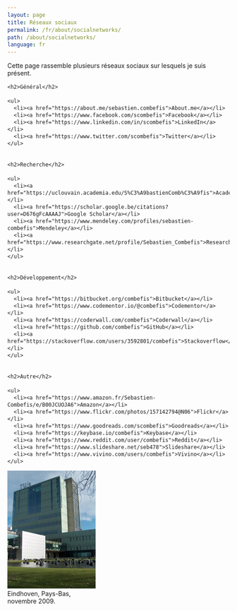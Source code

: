 ```yaml
---
layout: page
title: Réseaux sociaux
permalink: /fr/about/socialnetworks/
path: /about/socialnetworks/
language: fr
---
```


<div class="page-col-wrapper">
  <div class="page-col page-col-1">
    <p>Cette page rassemble plusieurs réseaux sociaux sur lesquels je suis présent.</p>


    <h2>Général</h2>

    <ul>
      <li><a href="https://about.me/sebastien.combefis">About.me</a></li>
      <li><a href="https://www.facebook.com/scombefis">Facebook</a></li>
      <li><a href="https://www.linkedin.com/in/scombefis">LinkedIn</a></li>
      <li><a href="https://www.twitter.com/scombefis">Twitter</a></li>
    </ul>


    <h2>Recherche</h2>

    <ul>
      <li><a href="https://uclouvain.academia.edu/S%C3%A9bastienComb%C3%A9fis">Academia</a></li>
      <li><a href="https://scholar.google.be/citations?user=D676gFcAAAAJ">Google Scholar</a></li>
      <li><a href="https://www.mendeley.com/profiles/sebastien-combefis">Mendeley</a></li>
      <li><a href="https://www.researchgate.net/profile/Sebastien_Combefis">ResearchGate</a></li>
    </ul>


    <h2>Développement</h2>

    <ul>
      <li><a href="https://bitbucket.org/combefis">Bitbucket</a></li>
      <li><a href="https://www.codementor.io/@combefis">Codementor</a></li>
      <li><a href="https://coderwall.com/combefis">Coderwall</a></li>
      <li><a href="https://github.com/combefis">GitHub</a></li>
      <li><a href="https://stackoverflow.com/users/3592801/combefis">Stackoverflow</a></li>
    </ul>


    <h2>Autre</h2>

    <ul>
      <li><a href="https://www.amazon.fr/Sebastien-Combefis/e/B00JCUOJA6">Amazon</a></li>
      <li><a href="https://www.flickr.com/photos/157142794@N06">Flickr</a></li>
      <li><a href="https://www.goodreads.com/scombefis">Goodreads</a></li>
      <li><a href="https://keybase.io/combefis">Keybase</a></li>
      <li><a href="https://www.reddit.com/user/combefis">Reddit</a></li>
      <li><a href="https://www.slideshare.net/seb478">Slideshare</a></li>
      <li><a href="https://www.vivino.com/users/combefis">Vivino</a></li>
    </ul>
  </div>
  <div class="page-col page-col-2">
    <p><img src="/images/eindhoven.jpg" alt="Eindhoven, Pays-Bas, novembre 2009" width="200" height="267"><br>
    Eindhoven, Pays-Bas,<br>novembre 2009.</p>
  </div>
</div>
